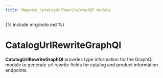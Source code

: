 ```yaml
---
title: Magento_CatalogUrlRewriteGraphQl module
---
```


{% include mrg/note.md %}

# CatalogUrlRewriteGraphQl

**CatalogUrlRewriteGraphQl** provides type information for the GraphQl module
to generate url rewrite fields for catalog and product information endpoints.


